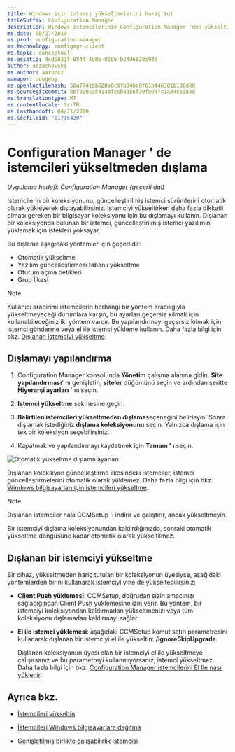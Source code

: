 ```yaml
---
title: Windows için istemci yükseltmelerini hariç tut
titleSuffix: Configuration Manager
description: Windows istemcilerinin Configuration Manager 'den yükseltilme 'den nasıl dışlanacağını öğrenin.
ms.date: 08/27/2019
ms.prod: configuration-manager
ms.technology: configmgr-client
ms.topic: conceptual
ms.assetid: 4cd6031f-8844-4d0b-8166-b24d6528a94e
author: aczechowski
ms.author: aaroncz
manager: dougeby
ms.openlocfilehash: 58a7741bb628a0c8fb346c8f61b446301b138d80
ms.sourcegitcommit: bbf820c35414bf2cba356f30fe047c1a34c5384d
ms.translationtype: MT
ms.contentlocale: tr-TR
ms.lasthandoff: 04/21/2020
ms.locfileid: "81715420"
---
```

# <a name="how-to-exclude-clients-from-upgrade-in-configuration-manager"></a>Configuration Manager ' de istemcileri yükseltmeden dışlama

*Uygulama hedefi: Configuration Manager (geçerli dal)*

İstemcilerin bir koleksiyonunu, güncelleştirilmiş istemci sürümlerini otomatik olarak yükleyerek dışlayabilirsiniz. İstemciyi yükseltirken daha fazla dikkatli olması gereken bir bilgisayar koleksiyonu için bu dışlamayı kullanın. Dışlanan bir koleksiyonda bulunan bir istemci, güncelleştirilmiş istemci yazılımını yüklemek için istekleri yoksayar.

Bu dışlama aşağıdaki yöntemler için geçerlidir:

- Otomatik yükseltme
- Yazılım güncelleştirmesi tabanlı yükseltme
- Oturum açma betikleri
- Grup İlkesi

> [!NOTE]
> Kullanıcı arabirimi istemcilerin herhangi bir yöntem aracılığıyla yükseltmeyeceği durumlara karşın, bu ayarları geçersiz kılmak için kullanabileceğiniz iki yöntem vardır. Bu yapılandırmayı geçersiz kılmak için istemci gönderme veya el ile istemci yükleme kullanın. Daha fazla bilgi için bkz. [Dışlanan istemciyi yükseltme](#bkmk_override).

## <a name="configure-exclusion"></a><a name="bkmk_exclude"></a>Dışlamayı yapılandırma

1. Configuration Manager konsolunda **Yönetim** çalışma alanına gidin. **Site yapılandırması**' nı genişletin, **siteler** düğümünü seçin ve ardından şeritte **Hiyerarşi ayarları** ' nı seçin.

2. **Istemci yükseltme** sekmesine geçin.

3. **Belirtilen istemcileri yükseltmeden dışlama**seçeneğini belirleyin. Sonra dışlamak istediğiniz **dışlama koleksiyonunu** seçin. Yalnızca dışlama için tek bir koleksiyon seçebilirsiniz.

4. Kapatmak ve yapılandırmayı kaydetmek için **Tamam ' ı** seçin.

![Otomatik yükseltme dışlama ayarları](media/automatic_upgrade_exclusion.png)

Dışlanan koleksiyon güncelleştirme ilkesindeki istemciler, istemci güncelleştirmelerini otomatik olarak yüklemez. Daha fazla bilgi için bkz. [Windows bilgisayarları için istemcileri yükseltme](upgrade-clients-for-windows-computers.md).

> [!NOTE]
> Dışlanan istemciler hala CCMSetup 'ı indirir ve çalıştırır, ancak yükseltmeyin.

Bir istemciyi dışlama koleksiyonundan kaldırdığınızda, sonraki otomatik yükseltme döngüsüne kadar otomatik olarak yükseltilmez.

## <a name="how-to-upgrade-an-excluded-client"></a><a name="bkmk_override"></a>Dışlanan bir istemciyi yükseltme

Bir cihaz, yükseltmeden hariç tutulan bir koleksiyonun üyesiyse, aşağıdaki yöntemlerden birini kullanarak istemciyi yine de yükseltebilirsiniz:

- **Client Push yüklemesi**: CCMSetup, doğrudan sizin amacınızı sağladığından Client Push yüklemesine izin verir. Bu yöntem, bir istemciyi koleksiyondan kaldırmadan yükseltmenizi veya tüm koleksiyonu dışlamadan kaldırmayı sağlar.

- **El ile istemci yüklemesi**: aşağıdaki CCMSetup komut satırı parametresini kullanarak dışlanan bir istemciyi el ile yükseltin: **/IgnoreSkipUpgrade**

    Dışlanan koleksiyonun üyesi olan bir istemciyi el ile yükseltmeye çalışırsanız ve bu parametreyi kullanmıyorsanız, istemci yükseltmez. Daha fazla bilgi için bkz. [Configuration Manager istemcilerini El Ile nasıl yüklenir](../../deploy/deploy-clients-to-windows-computers.md#BKMK_Manual).

## <a name="see-also"></a>Ayrıca bkz.

- [İstemcileri yükseltin](upgrade-clients.md)

- [İstemcileri Windows bilgisayarlara dağıtma](../../deploy/deploy-clients-to-windows-computers.md)

- [Genişletilmiş birlikte çalışabilirlik istemcisi](../../../understand/interoperability-client.md)
